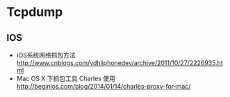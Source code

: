 # Tcpdump


## IOS

* iOS系统网络抓包方法 <http://www.cnblogs.com/ydhliphonedev/archive/2011/10/27/2226935.html>
* Mac OS X 下抓包工具 Charles 使用 <http://beginios.com/blog/2014/01/14/charles-proxy-for-mac/>

